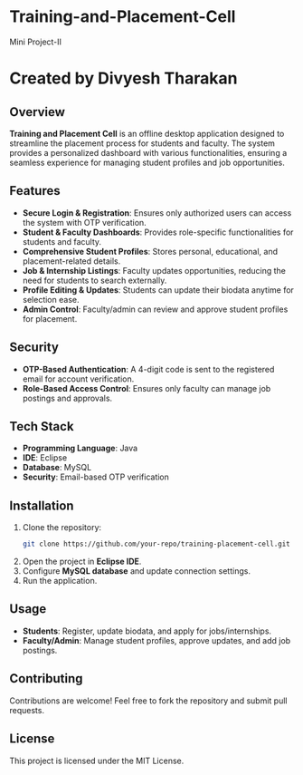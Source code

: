 # Training-and-Placement-Cell
Mini Project-II
# Created by Divyesh Tharakan

## Overview
**Training and Placement Cell** is an offline desktop application designed to streamline the placement process for students and faculty. The system provides a personalized dashboard with various functionalities, ensuring a seamless experience for managing student profiles and job opportunities.

## Features
- **Secure Login & Registration**: Ensures only authorized users can access the system with OTP verification.
- **Student & Faculty Dashboards**: Provides role-specific functionalities for students and faculty.
- **Comprehensive Student Profiles**: Stores personal, educational, and placement-related details.
- **Job & Internship Listings**: Faculty updates opportunities, reducing the need for students to search externally.
- **Profile Editing & Updates**: Students can update their biodata anytime for selection ease.
- **Admin Control**: Faculty/admin can review and approve student profiles for placement.

## Security
- **OTP-Based Authentication**: A 4-digit code is sent to the registered email for account verification.
- **Role-Based Access Control**: Ensures only faculty can manage job postings and approvals.

## Tech Stack
- **Programming Language**: Java
- **IDE**: Eclipse
- **Database**: MySQL
- **Security**: Email-based OTP verification

## Installation
1. Clone the repository:
   ```sh
   git clone https://github.com/your-repo/training-placement-cell.git
   ```
2. Open the project in **Eclipse IDE**.
3. Configure **MySQL database** and update connection settings.
4. Run the application.

## Usage
- **Students**: Register, update biodata, and apply for jobs/internships.
- **Faculty/Admin**: Manage student profiles, approve updates, and add job postings.

## Contributing
Contributions are welcome! Feel free to fork the repository and submit pull requests.

## License
This project is licensed under the MIT License.

